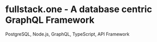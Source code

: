 # fullstack.one - A database centric GraphQL Framework
PostgreSQL, Node.js, GraphQL, TypeScript, API Framework



